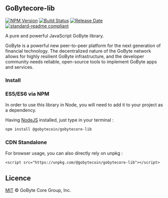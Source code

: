 ## GoBytecore-lib

[![NPM Version](https://img.shields.io/npm/v/@gobytecoin/gobytecore-lib)](https://www.npmjs.com/package/@gobytecoin/gobytecore-lib)
[![Build Status](https://github.com/gobytecoin/gobytecore-lib/actions/workflows/test_and_release.yml/badge.svg)](https://github.com/gobytecoin/gobytecore-lib/actions/workflows/test_and_release.yml)
[![Release Date](https://img.shields.io/github/release-date/gobytecoin/gobytecore-lib)](https://github.com/gobytecoin/gobytecore-lib/releases/latest)
[![standard-readme compliant](https://img.shields.io/badge/readme%20style-standard-brightgreen)](https://github.com/RichardLitt/standard-readme)

A pure and powerful JavaScript GoByte library.

GoByte is a powerful new peer-to-peer platform for the next generation of financial technology. The decentralized nature of the GoByte network allows for highly resilient GoByte infrastructure, and the developer community needs reliable, open-source tools to implement GoByte apps and services.

### Install

### ES5/ES6 via NPM

In order to use this library in Node, you will need to add it to your project as a dependency.

Having [NodeJS](https://nodejs.org/) installed, just type in your terminal :

```sh
npm install @gobytecoin/gobytecore-lib
```

### CDN Standalone

For browser usage, you can also directly rely on unpkg :

```
<script src="https://unpkg.com/@gobytecoin/gobytecore-lib"></script>
```

## Licence

[MIT](https://github.com/gobytecoin/gobytecore-lib/blob/master/LICENCE.md) © GoByte Core Group, Inc.
